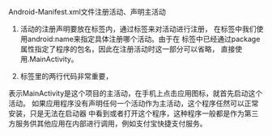Android-Manifest.xml文件注册活动、声明主活动

1. 活动的注册声明要放在<application>标签内，通过<activity>标签来对活动进行注册，
在<activity>标签中我们使用android:name来指定具体注册哪个活动。由于在<manifest>
标签中已经通过package属性指定了程序的包名，因此在注册活动时这一部分可以省略，
直接使用.MainActivity。 

2. <intent-filter>标签里的两行代码非常重要，

<action android:name="android.intent.action.MAIN" />
<category android:name="android.intent.category.LAUNCHER" />

表示MainActivity是这个项目的主活动，在手机上点击应用图标，就首先启动这个活动。 
如果应用程序没有声明任何一个活动作为主活动，这个程序任然可以正常安装，只是无法在启动器
中看到或者打开这个程序，这种程序一般都是作为第三方服务供其他应用在内部进行调用，例如支付宝快捷支付服务。
